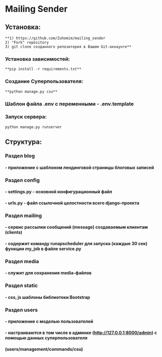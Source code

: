 # Mailing Sender
## Установка:
```
**1) https://github.com/Zuhomim/mailing_sender
2) "Fork" repository
3) git clone созданного репозитория в Вашем Git-аккаунте**
```

### Установка зависимостей:
```
**pip install -r requirements.txt**
```

### Создание Суперпользователя:
```
**python manage.py csu**
```

### Шаблон файла .env с переменными - **.env.template**

### Запуск сервера:
```
python manage.py runserver
```

## Структура:
### Раздел blog
#### - приложение с шаблоном лендинговой страницы блоговых записей

### Раздел config
#### - settings.py - основной конфигурационный файл
#### - urls.py - файл ссылочной целостности всего django-проекта

### Раздел mailing
#### - сервис рассылки сообщений (message) создаваемым клиентам (clients)
#### - содержит команду runapscheduler для запуска (каждые 30 сек) функции my_job в файле service.py

### Раздел media
#### - служит для сохранения media-файлов

### Раздел static
#### - css, js шаблоны библиотеки Bootstrap

### Раздел users
#### - приложение с моделью пользователей
#### - настраиваются в том числе в админке (http://127.0.0.1:8000/admin) с помощью данных суперпользователя
#### (users/management/commands/csu)